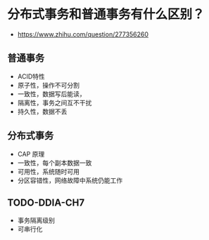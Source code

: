 # 分布式事务和普通事务有什么区别？
- https://www.zhihu.com/question/277356260

## 普通事务
- ACID特性
- 原子性，操作不可分割
- 一致性，数据写后能读，
- 隔离性，事务之间互不干扰
- 持久性，数据不丢

## 分布式事务
- CAP 原理
- 一致性，每个副本数据一致
- 可用性，系统随时可用
- 分区容错性，网络故障中系统仍能工作

## TODO-DDIA-CH7
- 事务隔离级别
- 可串行化
